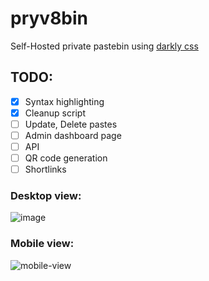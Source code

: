 # pryv8bin

Self-Hosted private pastebin using [darkly css](https://bootswatch.com/darkly/)

## TODO:

- [x] Syntax highlighting
- [x] Cleanup script
- [ ] Update, Delete pastes
- [ ] Admin dashboard page
- [ ] API
- [ ] QR code generation
- [ ] Shortlinks

### Desktop view:
![image](https://user-images.githubusercontent.com/38071738/115679269-05913880-a370-11eb-9b40-7176eff07220.png)

### Mobile view:
![mobile-view](https://user-images.githubusercontent.com/38071738/115682924-8dc50d00-a373-11eb-9a7c-beb7127ddcd9.jpg)
